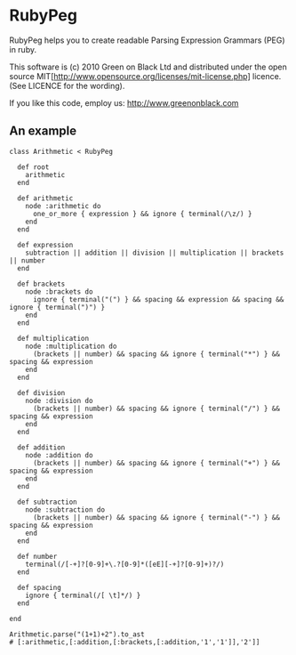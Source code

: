 # RubyPeg

RubyPeg helps you to create readable Parsing Expression Grammars (PEG) in ruby.

This software is (c) 2010 Green on Black Ltd and distributed under the open source MIT[http://www.opensource.org/licenses/mit-license.php] licence. (See LICENCE for the wording).

If you like this code, employ us: http://www.greenonblack.com

## An example

    class Arithmetic < RubyPeg
      
      def root
        arithmetic
      end
      
      def arithmetic
        node :arithmetic do
          one_or_more { expression } && ignore { terminal(/\z/) }
        end
      end
      
      def expression
        subtraction || addition || division || multiplication || brackets || number
      end
      
      def brackets
        node :brackets do
          ignore { terminal("(") } && spacing && expression && spacing && ignore { terminal(")") }
        end
      end
      
      def multiplication
        node :multiplication do
          (brackets || number) && spacing && ignore { terminal("*") } && spacing && expression
        end
      end
      
      def division
        node :division do
          (brackets || number) && spacing && ignore { terminal("/") } && spacing && expression
        end
      end
      
      def addition
        node :addition do
          (brackets || number) && spacing && ignore { terminal("+") } && spacing && expression
        end
      end
      
      def subtraction
        node :subtraction do
          (brackets || number) && spacing && ignore { terminal("-") } && spacing && expression
        end
      end
      
      def number
        terminal(/[-+]?[0-9]+\.?[0-9]*([eE][-+]?[0-9]+)?/)
      end
      
      def spacing
        ignore { terminal(/[ \t]*/) }
      end
      
    end
    
    Arithmetic.parse("(1+1)+2").to_ast 
    # [:arithmetic,[:addition,[:brackets,[:addition,'1','1']],'2']]
